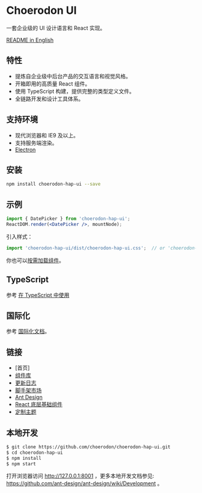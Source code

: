 # Choerodon UI

一套企业级的 UI 设计语言和 React 实现。

[README in English](README.md)

## 特性

- 提炼自企业级中后台产品的交互语言和视觉风格。
- 开箱即用的高质量 React 组件。
- 使用 TypeScript 构建，提供完整的类型定义文件。
- 全链路开发和设计工具体系。

## 支持环境

* 现代浏览器和 IE9 及以上。
* 支持服务端渲染。
* [Electron](http://electron.atom.io/)

## 安装

```bash
npm install choerodon-hap-ui --save
```

## 示例

```jsx
import { DatePicker } from 'choerodon-hap-ui';
ReactDOM.render(<DatePicker />, mountNode);
```

引入样式：

```jsx
import 'choerodon-hap-ui/dist/choerodon-hap-ui.css';  // or 'choerodon-hap-ui/dist/choerodon-hap-ui.less'
```

你也可以[按需加载组件](http://ant-design.gitee.io/docs/react/getting-started-cn#按需加载)。

## TypeScript

参考 [在 TypeScript 中使用](http://ant-design.gitee.io/docs/react/use-in-typescript-cn)

## 国际化

参考 [国际化文档](http://ant-design.gitee.io/docs/react/i18n)。

## 链接

- [首页]
- [组件库](https://choerodon.github.io/choerodon-hap-ui/docs/react/introduce-cn)
- [更新日志](CHANGELOG.en-US.md)
- [脚手架市场](http://scaffold.ant.design)
- [Ant Design](http://ant-design.gitee.io)
- [React 底层基础组件](http://react-component.github.io/)
- [定制主题](https://choerodon.github.io/choerodon-hap-ui/docs/react/customize-theme-cn)

## 本地开发

```bash
$ git clone https://github.com/choerodon/choerodon-hap-ui.git
$ cd choerodon-hap-ui
$ npm install
$ npm start
```

打开浏览器访问 http://127.0.0.1:8001 ，更多本地开发文档参见: https://github.com/ant-design/ant-design/wiki/Development 。
